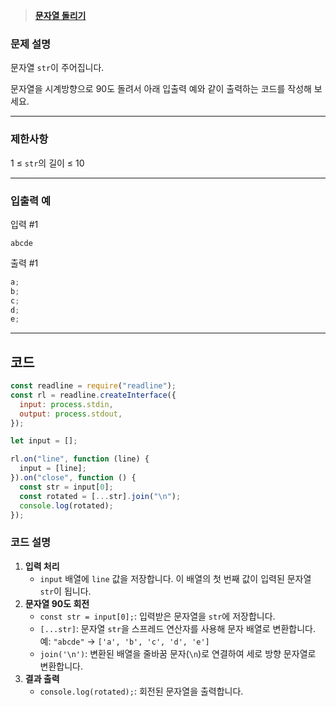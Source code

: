 > [**문자열 돌리기**](https://school.programmers.co.kr/learn/courses/30/lessons/181945)

### **문제 설명**

문자열 `str`이 주어집니다.

문자열을 시계방향으로 90도 돌려서 아래 입출력 예와 같이 출력하는 코드를 작성해 보세요.

---

### 제한사항

1 ≤ `str`의 길이 ≤ 10

---

### 입출력 예

입력 #1

`abcde`

출력 #1

```jsx
a;
b;
c;
d;
e;
```

---

## 코드

```jsx
const readline = require("readline");
const rl = readline.createInterface({
  input: process.stdin,
  output: process.stdout,
});

let input = [];

rl.on("line", function (line) {
  input = [line];
}).on("close", function () {
  const str = input[0];
  const rotated = [...str].join("\n");
  console.log(rotated);
});
```

### 코드 설명

1. **입력 처리**
   - `input` 배열에 `line` 값을 저장합니다. 이 배열의 첫 번째 값이 입력된 문자열 `str`이 됩니다.
2. **문자열 90도 회전**
   - `const str = input[0];`: 입력받은 문자열을 `str`에 저장합니다.
   - `[...str]`: 문자열 `str`을 스프레드 연산자를 사용해 문자 배열로 변환합니다.
     예: `"abcde"` → `['a', 'b', 'c', 'd', 'e']`
   - `join('\n')`: 변환된 배열을 줄바꿈 문자(`\n`)로 연결하여 세로 방향 문자열로 변환합니다.
3. **결과 출력**
   - `console.log(rotated);`: 회전된 문자열을 출력합니다.
